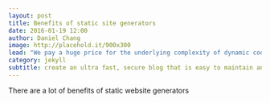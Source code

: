 ```yaml
---
layout: post
title: Benefits of static site generators
date: 2016-01-19 12:00
author: Daniel Chang
image: http://placehold.it/900x300
lead: "We pay a huge price for the underlying complexity of dynamic code running on a server for every request - a price we could avoid paying entirely when this kind of complexity is not needed"
category: jekyll
subtitle: create an ultra fast, secure blog that is easy to maintain and scale
---
```


There are a lot of benefits of static website generators
